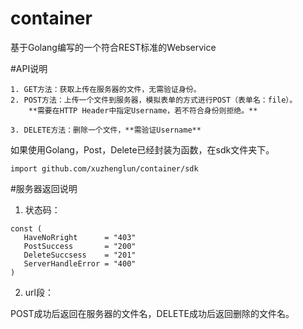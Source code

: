 # container

基于Golang编写的一个符合REST标准的Webservice

#API说明
```
1. GET方法：获取上传在服务器的文件，无需验证身份。
2. POST方法：上传一个文件到服务器，模拟表单的方式进行POST（表单名：file）。
    **需要在HTTP Header中指定Username，若不符合身份则拒绝。**

3. DELETE方法：删除一个文件，**需验证Username**
```
如果使用Golang，Post，Delete已经封装为函数，在sdk文件夹下。
```
import github.com/xuzhenglun/container/sdk
```

#服务器返回说明
 

 1. 状态码：

 ```
const (
	HaveNoRright      = "403"
	PostSuccess       = "200"
	DeleteSuccsess    = "201"
	ServerHandleError = "400"
)
```

 2. url段：

POST成功后返回在服务器的文件名，DELETE成功后返回删除的文件名。

